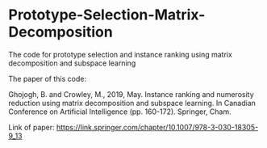 # Prototype-Selection-Matrix-Decomposition
 The code for prototype selection and instance ranking using matrix decomposition and subspace learning

The paper of this code:

Ghojogh, B. and Crowley, M., 2019, May. Instance ranking and numerosity reduction using matrix decomposition and subspace learning. In Canadian Conference on Artificial Intelligence (pp. 160-172). Springer, Cham.

Link of paper: https://link.springer.com/chapter/10.1007/978-3-030-18305-9_13

